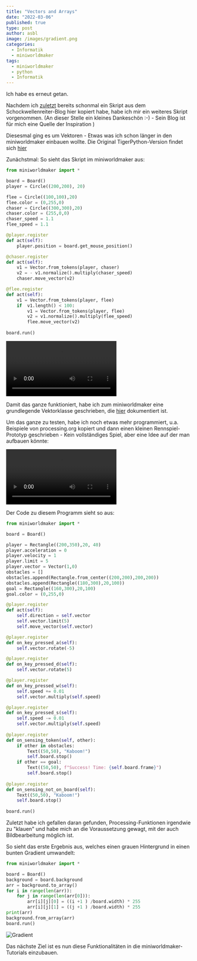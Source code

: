 ```yaml
---
title: "Vectors and Arrays"
date: "2022-03-06"
published: true
type: post
author: asbl
image: /images/gradient.png
categories:
  - Informatik
  - miniworldmaker
tags:
  - miniworldmaker
  - python
  - Informatik
---
```


Ich habe es erneut getan.

Nachdem ich [zuletzt](https://it-teaching.de/2022-03-01-random-rectangles/) bereits schonmal ein Skript aus dem Schockwellenreiter-Blog hier kopiert habe, habe ich mir ein weiteres Skript vorgenommen. (An dieser Stelle ein kleines Dankeschön :-) - Sein Blog ist für mich eine Quelle der Inspiration )

Diesesmal ging es um Vektoren - Etwas was ich schon länger in den miniworldmaker einbauen wollte. Die Original TigerPython-Version findet sich [hier](http://blog.schockwellenreiter.de/g2022/b202203/202203bild02.html)

Zunächstmal: So sieht das Skript im miniworldmaker aus:

``` python
from miniworldmaker import *

board = Board()
player = Circle((200,200), 20)

flee = Circle((100,100),20)
flee.color = (0,255,0)
chaser = Circle((300,300),20)
chaser.color = (255,0,0)
chaser_speed = 1.1
flee_speed = 1.1

@player.register
def act(self):
    player.position = board.get_mouse_position()

@chaser.register
def act(self):
    v1 = Vector.from_tokens(player, chaser)
    v2 = - v1.normalize().multiply(chaser_speed)
    chaser.move_vector(v2)

@flee.register
def act(self):
    v1 = Vector.from_tokens(player, flee)
    if  v1.length() < 100:
        v1 = Vector.from_tokens(player, flee)
        v2 = v1.normalize().multiply(flee_speed)
        flee.move_vector(v2)
        
board.run()
```

 <video controls loop>
  <source src="/videos/chaser.webm" type="video/webm">
  <source src="/videos/chaser.mp4" type="video/webm">
  Your browser does not support the video tag.
</video>

Damit das ganze funktioniert, habe ich zum miniworldmaker eine grundlegende Vektorklasse geschrieben, die [hier](https://miniworldmaker.de/api/vector.html) dokumentiert ist.

Um das ganze zu testen, habe ich noch etwas mehr programmiert, u.a. Beispiele von processing.org kopiert und dann einen kleinen Rennspiel-Prototyp geschrieben - 
Kein vollständiges Spiel, aber eine Idee auf der man aufbauen könnte:

 <video controls loop>
  <source src="/videos/racing.webm" type="video/webm">
  <source src="/videos/racing.mp4" type="video/webm">
  Your browser does not support the video tag.
</video>

Der Code zu diesem Programm sieht so aus:

``` python
from miniworldmaker import *

board = Board()

player = Rectangle((200,350),20, 40)
player.acceleration = 0
player.velocity = 1
player.limit = 5
player.vector = Vector(1,0)
obstacles = []
obstacles.append(Rectangle.from_center((200,200),200,200))
obstacles.append(Rectangle((180,300),20,100))
goal = Rectangle((160,300),20,100)
goal.color = (0,255,0)

@player.register
def act(self):
    self.direction = self.vector
    self.vector.limit(5)
    self.move_vector(self.vector)

@player.register
def on_key_pressed_a(self):
    self.vector.rotate(-5)

@player.register
def on_key_pressed_d(self):
    self.vector.rotate(5)

@player.register
def on_key_pressed_w(self):
    self.speed += 0.01
    self.vector.multiply(self.speed)

@player.register
def on_key_pressed_s(self):
    self.speed -= 0.01
    self.vector.multiply(self.speed)
    
@player.register
def on_sensing_token(self, other):
    if other in obstacles:
        Text((50,50), "Kaboom!")
        self.board.stop()
    if other == goal:
        Text((50,50), f"Success! Time: {self.board.frame}")
        self.board.stop()
        
@player.register
def on_sensing_not_on_board(self):
    Text((50,50), "Kaboom!")
    self.board.stop()
    
board.run()
```

Zuletzt habe ich gefallen daran gefunden, Processing-Funktionen irgendwie zu "klauen" und habe mich an die Voraussetzung gewagt, mit der auch Bildbearbeitung möglich ist. 

So sieht das erste Ergebnis aus, welches einen grauen Hintergrund in einen bunten Gradient umwandelt:

``` python
from miniworldmaker import *

board = Board()
background = board.background
arr = background.to_array()
for i in range(len(arr)):
    for j in range(len(arr[0])):
        arr[i][j][0] = ((i +1 ) /board.width) * 255
        arr[i][j][1] = ((j +1 ) /board.width) * 255
print(arr)
background.from_array(arr)
board.run()
```

![Gradient](images/gradient.png)

Das nächste Ziel ist es nun diese Funktionalitäten in die miniworldmaker-Tutorials einzubauen.